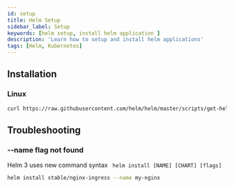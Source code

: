 ```yaml
---
id: setup
title: Helm Setup
sidebar_label: Setup
keywords: [helm setup, install helm application ]
description: 'Learn how to setup and install helm applications'
tags: [Helm, Kubernetes]
---
```


## Installation

### Linux 

```bash
curl https://raw.githubusercontent.com/helm/helm/master/scripts/get-helm-3 | bash
```

## Troubleshooting

### --name flag not found

Helm 3 uses new command syntax ` helm install [NAME] [CHART] [flags]`

```bash
helm install stable/nginx-ingress --name my-nginx
```

